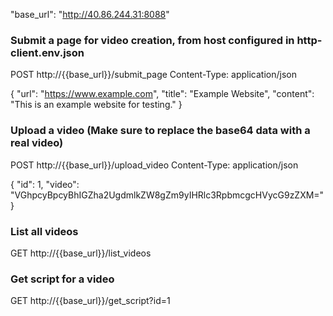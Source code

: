 "base_url": "http://40.86.244.31:8088"

### Submit a page for video creation, from host configured in http-client.env.json
POST http://{{base_url}}/submit_page
Content-Type: application/json

{
    "url": "https://www.example.com",
    "title": "Example Website",
    "content": "This is an example website for testing."
}

### Upload a video (Make sure to replace the base64 data with a real video)
POST http://{{base_url}}/upload_video
Content-Type: application/json

{
  "id": 1,
  "video": "VGhpcyBpcyBhIGZha2UgdmlkZW8gZm9yIHRlc3RpbmcgcHVycG9zZXM="
}

### List all videos
GET http://{{base_url}}/list_videos

### Get script for a video
GET http://{{base_url}}/get_script?id=1